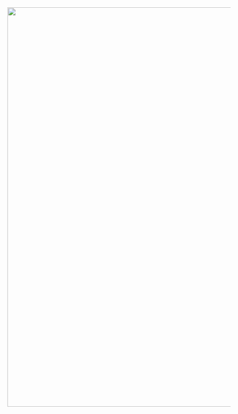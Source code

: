 <div align="center" width="100%">
  <a href="https://github.com/tanjeffreyz/github-overview">
    <img src="https://tanjeffreyz-github-overview.herokuapp.com/?cacheAge=5" width="900px" />
  </a>
</div>

